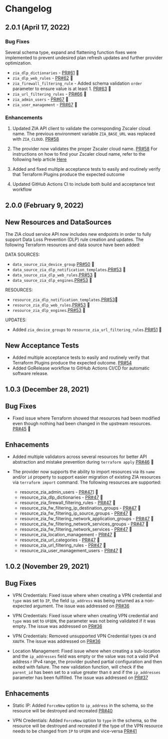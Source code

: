 # Changelog

## 2.0.1 (April 17, 2022)

### Bug Fixes

Several schema type, expand and flattening function fixes were implemented to prevent undesired plan refresh updates and further provider optimization.

- ``zia_dlp_dictionaries`` - [PR#61](https://github.com/willguibr/terraform-provider-zia/pull/61) 🔧
- ``zia_dlp_web_rules`` - [PR#62](https://github.com/willguibr/terraform-provider-zia/pull/62) 🔧
- ``zia_firewall_filtering_rule`` - Added schema validation ``order`` parameter to ensure value is at least 1. [PR#63](https://github.com/willguibr/terraform-provider-zia/pull/63) 🔧
- ``zia_url_filtering_rules`` - [PR#66](https://github.com/willguibr/terraform-provider-zia/pull/66) 🔧
- ``zia_admin_users`` - [PR#67](https://github.com/willguibr/terraform-provider-zia/pull/67) 🔧
- ``zia_user_management`` - [PR#67](https://github.com/willguibr/terraform-provider-zia/pull/67) 🔧

### Enhancements

1. Updated ZIA API client to validate the corresponding Zscaler cloud name. The previous environment variable ``ZIA_BASE_URL`` was replaced with ``ZIA_CLOUD``. [PR#58](https://github.com/willguibr/terraform-provider-zia/pull/58)

2. The provider now validates the proper Zscaler cloud name. [PR#58](https://github.com/willguibr/terraform-provider-zia/pull/58) For instructions on how to find your Zscaler cloud name, refer to the following help article [Here](https://help.zscaler.com/zia/getting-started-zia-api#RetrieveAPIKey)

3. Added and fixed multiple acceptance tests to easily and routinely verify that Terraform Plugins produce the expected outcome

4. Updated GitHub Actions CI to include both build and acceptance test workflow

## 2.0.0 (February 9, 2022)

## New Resources and DataSources

The ZIA cloud service API  now includes new endpoints in order to fully support Data Loss Prevention (DLP) rule creation and updates. The following Terraform resources and data source have been added:

DATA SOURCES:

- ``data_source_zia_device_group`` [PR#50](https://github.com/willguibr/terraform-provider-zpa/pull/50) :rocket:
- ``data_source_zia_dlp_notification_templates``.[PR#53](https://github.com/willguibr/terraform-provider-zpa/pull/53) :rocket:
- ``data_source_zia_dlp_web_rules``.[PR#53](https://github.com/willguibr/terraform-provider-zpa/pull/53) :rocket:
- ``data_source_zia_dlp_engines``.[PR#53](https://github.com/willguibr/terraform-provider-zpa/pull/53) :rocket:

RESOURCES:

- ``resource_zia_dlp_notification_templates``.[PR#53](https://github.com/willguibr/terraform-provider-zpa/pull/53):rocket:
- ``resource_zia_dlp_web_rules``.[PR#53](https://github.com/willguibr/terraform-provider-zpa/pull/53) :rocket:
- ``resource_zia_dlp_engines``.[PR#53](https://github.com/willguibr/terraform-provider-zpa/pull/53) :rocket:

UPDATES:

- Added ``zia_device_groups`` to ``resource_zia_url_filtering_rules``.[PR#51](https://github.com/willguibr/terraform-provider-zpa/pull/51) :rocket:

## New Acceptance Tests

- Added multiple acceptance tests to easily and routinely verify that Terraform Plugins produce the expected outcome. [PR#54](https://github.com/willguibr/terraform-provider-zpa/pull/51)
- Added GoRelease workflow to GitHub Actions CI/CD for automatic software release.

## 1.0.3 (December 28, 2021)

## Bug Fixes

- Fixed issue where Terraform showed that resources had been modified even though nothing had been changed in the upstream resources. [PR#45](https://github.com/willguibr/terraform-provider-zia/pull/45) 🔧

## Enhacements

- Added multiple validators across several resources for better API abstraction and mistake prevention during `terraform apply` [PR#46](https://github.com/willguibr/terraform-provider-zia/pull/46) :rocket:

- The provider now supports the ability to import resources via its `name` and/or `id` property to support easier migration of existing ZIA resources via `terraform import` command.
The  following resources are supported:
  - resource_zia_admin_users - [PR#47](https://github.com/willguibr/terraform-provider-zia/pull/47)] :rocket:
  - resource_zia_dlp_dictionaries - [PR#47](https://github.com/willguibr/terraform-provider-zia/pull/47) :rocket:
  - resource_zia_firewall_filtering_rules - [PR#47](https://github.com/willguibr/terraform-provider-zia/pull/47) :rocket:
  - resource_zia_fw_filtering_ip_destination_groups - [PR#47](https://github.com/willguibr/terraform-provider-zia/pull/47) :rocket:
  - resource_zia_fw_filtering_ip_source_groups - [PR#47](https://github.com/willguibr/terraform-provider-zia/pull/47) :rocket:
  - resource_zia_fw_filtering_network_application_groups - [PR#47](https://github.com/willguibr/terraform-provider-zia/pull/47) :rocket:
  - resource_zia_fw_filtering_network_services_groups - [PR#47](https://github.com/willguibr/terraform-provider-zia/pull/47) :rocket:
  - resource_zia_fw_filtering_network_services - [PR#47](https://github.com/willguibr/terraform-provider-zia/pull/47) :rocket:
  - resource_zia_location_management - [PR#47](https://github.com/willguibr/terraform-provider-zia/pull/47) :rocket:
  - resource_zia_url_categories - [PR#47](https://github.com/willguibr/terraform-provider-zia/pull/47) :rocket:
  - resource_zia_url_filtering_rules - [PR#47](https://github.com/willguibr/terraform-provider-zia/pull/47) :rocket:
  - resource_zia_user_management_users - [PR#47](https://github.com/willguibr/terraform-provider-zia/pull/47) :rocket:

## 1.0.2 (November 29, 2021)

## Bug Fixes

- VPN Credentials: Fixed issue where when creating a VPN credential and `type` was set to `IP`, the field `ip_address` was being returned as a non-expected argument. The issue was addressed on [PR#36](https://github.com/willguibr/terraform-provider-zia/pull/36)

- VPN Credentials: Fixed issue where when creating VPN credential and `type` was set to `UFQDN`, the parameter was not being validated if it was empty. The issue was addressed on [PR#36](https://github.com/willguibr/terraform-provider-zia/pull/36)

- VPN Credentials: Removed unsupported VPN Credential types `CN` and `XAUTH`. The issue was addressed on [PR#36](https://github.com/willguibr/terraform-provider-zia/pull/36)

- Location Management: Fixed issue where when creating a sub-location and the `ip_addresses` field was empty or the value was not a valid IPv4 address r IPv4 range, the provider pushed partial configuration and then exited with failure. The new validation function, will check if the `parent_id` has been set to a value greater than `0` and if the `ip_addresses` parameter has been fullfilled. The issue was addressed on [PR#37](https://github.com/willguibr/terraform-provider-zia/pull/37)

## Enhacements

- Static IP: Added ``ForceNew`` option to ``ip_address`` in the schema, so the resource will be destroyed and recreated [PR#40](https://github.com/willguibr/terraform-provider-zia/pull/40)

- VPN Credentials: Added ``ForceNew`` option to ``type`` in the schema, so the resource will be destroyed and recreated if the type of the VPN resource needs to be changed from ``IP`` to ``UFQDN`` and vice-versa [PR#41](https://github.com/willguibr/terraform-provider-zia/pull/41)
